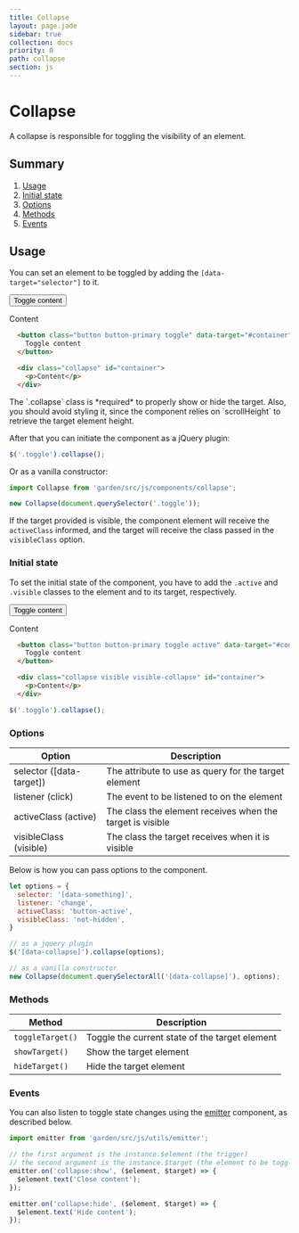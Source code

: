 ```yaml
---
title: Collapse
layout: page.jade
sidebar: true
collection: docs
priority: 0
path: collapse
section: js
---
```


# Collapse
<p class="lead">
  A collapse is responsible for toggling the visibility of an element.
</p>

## Summary
1. [Usage](#usage)
1. [Initial state](#initial-state)
1. [Options](#options)
1. [Methods](#methods)
1. [Events](#events)

## Usage

You can set an element to be toggled by adding the `[data-target="selector"]` to it.

<div class="example example-code">
  <button class="button button-primary toggle" data-target="#container-1">
    Toggle content
  </button>

  <div class="collapse" id="container-1">
    <p>Content</p>
  </div>
</div>

```html
  <button class="button button-primary toggle" data-target="#container">
    Toggle content
  </button>

  <div class="collapse" id="container">
    <p>Content</p>
  </div>
```
<p class="notification notification-warning">
  The `.collapse` class is *required* to properly show or hide the target.
  Also, you should avoid styling it, since the component relies on `scrollHeight` to retrieve the target element height.
</p>

After that you can initiate the component as a jQuery plugin:

```js
$('.toggle').collapse();
```

Or as a vanilla constructor:

```js
import Collapse from 'garden/src/js/components/collapse';

new Collapse(document.querySelector('.toggle'));
```

If the target provided is visible, the component element will receive the
`activeClass` informed, and the target will receive the class passed in the `visibleClass` option.

### Initial state

To set the initial state of the component, you have to add the `.active` and `.visible` classes to the element and to its target, respectively.

<div class="example example-code">
  <button class="button button-primary toggle active" data-target="#container-2">
    Toggle content
  </button>

  <div class="collapse visible visible-collapse" id="container-2">
    <p>Content</p>
  </div>
</div>

```html
  <button class="button button-primary toggle active" data-target="#container">
    Toggle content
  </button>

  <div class="collapse visible visible-collapse" id="container">
    <p>Content</p>
  </div>
```

```js
$('.toggle').collapse();
```

### Options

| Option            | Description |
|-------------------|-------------|
| selector ([data-target])  | The attribute to use as query for the target element |
| listener (click) | The event to be listened to on the element |
| activeClass (active) | The class the element receives when the target is visible |
| visibleClass (visible) | The class the target receives when it is visible |

Below is how you can pass options to the component.

```js
let options = {
  selector: '[data-something]',
  listener: 'change',
  activeClass: 'button-active',
  visibleClass: 'not-hidden',
}

// as a jquery plugin
$('[data-collapse]').collapse(options);

// as a vanilla constructor
new Collapse(document.querySelectorAll('[data-collapse]'), options);
```

### Methods

| Method            | Description |
|-------------------|-------------|
| `toggleTarget()`  | Toggle the current state of the target element |
| `showTarget()` | Show the target element |
| `hideTarget()` | Hide the target element |

### Events

You can also listen to toggle state changes using the [emitter](emitter.html) component, as described below.

```js
import emitter from 'garden/src/js/utils/emitter';

// the first argument is the instance.$element (the trigger)
// the second argument is the instance.$target (the element to be toggled)
emitter.on('collapse:show', ($element, $target) => {
  $element.text('Close content');
});

emitter.on('collapse:hide', ($element, $target) => {
  $element.text('Hide content');
});
```
